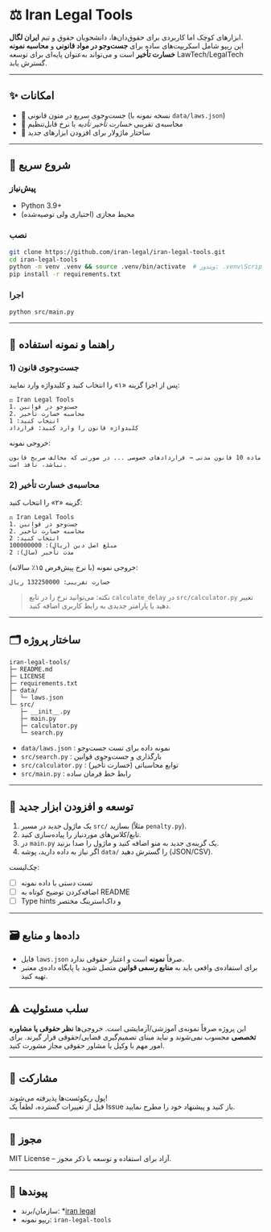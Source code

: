 # ⚖️ Iran Legal Tools

ابزارهای کوچک اما کاربردی برای حقوق‌دان‌ها، دانشجویان حقوق و تیم **ایران لگال**.  
این ریپو شامل اسکریپت‌های ساده برای **جست‌وجو در مواد قانونی** و **محاسبه نمونه خسارت تأخیر** است و می‌تواند به‌عنوان پایه‌ای برای توسعه LawTech/LegalTech گسترش یابد.

---

## ✨ امکانات
- 🔎 جست‌وجوی سریع در متون قانونی (نسخه نمونه با `data/laws.json`)
- 🧮 محاسبه‌ی تقریبی *خسارت تأخیر تأدیه* با نرخ قابل‌تنظیم
- 🧱 ساختار ماژولار برای افزودن ابزارهای جدید

---

## 🚀 شروع سریع

### پیش‌نیاز
- Python 3.9+
- محیط مجازی (اختیاری ولی توصیه‌شده)

### نصب
```bash
git clone https://github.com/iran-legal/iran-legal-tools.git
cd iran-legal-tools
python -m venv .venv && source .venv/bin/activate  # ویندوز: .venv\Scripts\activate
pip install -r requirements.txt
```

### اجرا
```bash
python src/main.py
```

---

## 🧭 راهنما و نمونه استفاده

### 1) جست‌وجوی قانون
پس از اجرا گزینه «۱» را انتخاب کنید و کلیدواژه وارد نمایید:
```
⚖️ Iran Legal Tools
1. جست‌وجو در قوانین
2. محاسبه خسارت تأخیر
انتخاب کنید: 1
کلیدواژه قانون را وارد کنید: قرارداد
```
خروجی نمونه:
```
ماده 10 قانون مدنی → قراردادهای خصوصی ... در صورتی که مخالف صریح قانون نباشد، نافذ است.
```

### 2) محاسبه‌ی خسارت تأخیر
گزینه «۲» را انتخاب کنید:
```
⚖️ Iran Legal Tools
1. جست‌وجو در قوانین
2. محاسبه خسارت تأخیر
انتخاب کنید: 2
مبلغ اصل دین (ریال): 100000000
مدت تأخیر (سال): 2
```
خروجی نمونه (با نرخ پیش‌فرض ۱۵٪ سالانه):
```
خسارت تقریبی: 132250000 ریال
```

> نکته: می‌توانید نرخ را در تابع `calculate_delay` در `src/calculator.py` تغییر دهید یا پارامتر جدیدی به رابط کاربری اضافه کنید.

---

## 🗂️ ساختار پروژه
```
iran-legal-tools/
├─ README.md
├─ LICENSE
├─ requirements.txt
├─ data/
│  └─ laws.json
└─ src/
   ├─ __init__.py
   ├─ main.py
   ├─ calculator.py
   └─ search.py
```

- `data/laws.json` : نمونه داده برای تست جست‌وجو  
- `src/search.py` : بارگذاری و جست‌وجوی قوانین  
- `src/calculator.py` : توابع محاسباتی (خسارت تأخیر)  
- `src/main.py` : رابط خط فرمان ساده

---

## 🧩 توسعه و افزودن ابزار جدید
1. یک ماژول جدید در مسیر `src/` بسازید (مثلاً `penalty.py`).
2. تابع/کلاس‌های موردنیاز را پیاده‌سازی کنید.
3. در `main.py` یک گزینه‌ی جدید به منو اضافه کنید و ماژول را صدا بزنید.
4. اگر نیاز به داده دارید، پوشه `data/` را گسترش دهید (JSON/CSV).

چک‌لیست:
- [ ] تست دستی با داده نمونه  
- [ ] اضافه‌کردن توضیح کوتاه به README  
- [ ] Type hints و داک‌استرینگ مختصر

---

## 🗃️ داده‌ها و منابع
- فایل `laws.json` صرفاً **نمونه** است و اعتبار حقوقی ندارد.  
- برای استفاده‌ی واقعی باید به **منابع رسمی قوانین** متصل شوید یا پایگاه داده‌ی معتبر تهیه کنید.

---

## ⚠️ سلب مسئولیت
این پروژه صرفاً نمونه‌ی آموزشی/آزمایشی است. خروجی‌ها **نظر حقوقی یا مشاوره تخصصی** محسوب نمی‌شوند و نباید مبنای تصمیم‌گیری قضایی/حقوقی قرار گیرند. برای امور مهم با وکیل یا مشاور حقوقی مجاز مشورت کنید.

---

## 🤝 مشارکت
پول ریکوئست‌ها پذیرفته می‌شوند!  
قبل از تغییرات گسترده، لطفاً یک Issue باز کنید و پیشنهاد خود را مطرح نمایید.

---

## 📜 مجوز
MIT License – آزاد برای استفاده و توسعه با ذکر مجوز.

---

## 🔗 پیوندها
- سازمان/برند: *[iran legal](https://www.iran-legal.com)  
- ریپو نمونه: `iran-legal-tools`
